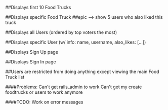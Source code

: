 ##Displays first 10 Food Trucks


##Displays specific Food Truck
  ##epic --> show 5 users who also liked this truck


##Displays all Users (ordered by top voters the most)


##Displays specific User (w/ info: name, username, also_likes: [...])


##Displays Sign Up page


##Displays Sign In page


##Users are restricted from doing anything except viewing the main Food Truck list





####Problems:
Can't get rails_admin to work
Can't get my create foodtrucks or users to work anymore


####TODO:
Work on error messages
